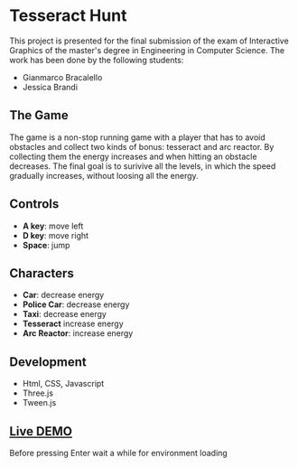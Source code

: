 # Tesseract Hunt
This project is presented for the final submission of the exam of Interactive Graphics of the master's degree in Engineering in Computer Science. The work has been done by the following students:

- Gianmarco Bracalello
- Jessica Brandi

## The Game
The game is a non-stop running game with a player that has to avoid obstacles and collect two kinds of bonus: tesseract and arc reactor. By collecting them the energy increases and when hitting an obstacle decreases. 
The final goal is to surivive all the levels, in which the speed gradually increases, without loosing all the energy.

## Controls
- **A key**: move left
- **D key**: move right
- **Space**: jump

## Characters
- **Car**: decrease energy
- **Police Car**: decrease energy
- **Taxi**: decrease energy
- **Tesseract** increase energy
- **Arc Reactor**: increase energy

## Development
- Html, CSS, Javascript
- Three.js
- Tween.js

## [Live DEMO](https://sapienzainteractivegraphicscourse.github.io/final-project-bb-team/)
Before pressing Enter wait a while for environment loading 


